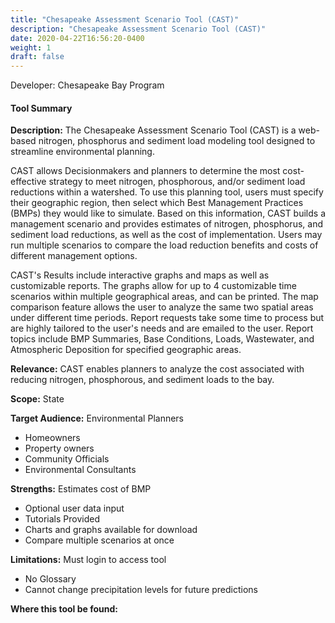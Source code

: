 ```yaml
---
title: "Chesapeake Assessment Scenario Tool (CAST)"
description: "Chesapeake Assessment Scenario Tool (CAST)"
date: 2020-04-22T16:56:20-0400
weight: 1
draft: false
---
```

Developer: Chesapeake Bay Program

#### Tool Summary
**Description:** The Chesapeake Assessment Scenario Tool (CAST) is a web-based nitrogen, phosphorus and sediment load modeling tool designed to streamline environmental planning. 

CAST allows Decisionmakers and planners to determine the most cost-effective strategy to meet nitrogen, phosphorous, and/or sediment load reductions within a watershed. To use this planning tool, users must specify their geographic region, then select which Best Management Practices (BMPs) they would like to simulate. Based on this information, CAST builds a management scenario and provides estimates of nitrogen, phosphorus, and sediment load reductions, as well as the cost of implementation. Users may run multiple scenarios to compare the load reduction benefits and costs of different management options. 

CAST's Results include interactive graphs and maps as well as customizable reports. The graphs allow for up to 4 customizable time scenarios within multiple geographical areas, and can be printed. The map comparison feature allows the user to analyze the same two spatial areas under different time periods. Report requests take some time to process but are highly tailored to the user's needs and are emailed to the user. Report topics include BMP Summaries, Base Conditions, Loads, Wastewater, and Atmospheric Deposition for specified geographic areas.


**Relevance:** CAST enables planners to analyze the cost associated with reducing nitrogen, phosphorous, and sediment loads to the bay.

**Scope:** State

**Target Audience:** Environmental Planners
* Homeowners
* Property owners
* Community Officials
* Environmental Consultants

**Strengths:** Estimates cost of BMP
* Optional user data input
* Tutorials Provided
* Charts and graphs available for download
* Compare multiple scenarios at once

**Limitations:** Must login to access tool
* No Glossary
* Cannot change precipitation levels for future predictions

**Where this tool be found:** 
